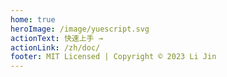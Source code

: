 ```yaml
---
home: true
heroImage: /image/yuescript.svg
actionText: 快速上手 →
actionLink: /zh/doc/
footer: MIT Licensed | Copyright © 2023 Li Jin
---
```


